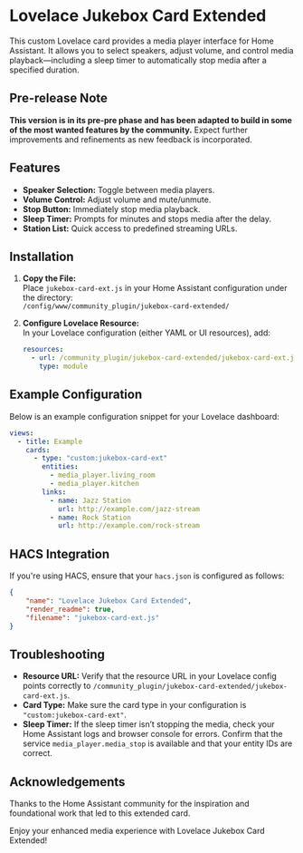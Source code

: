 # Lovelace Jukebox Card Extended

This custom Lovelace card provides a media player interface for Home Assistant. It allows you to select speakers, adjust volume, and control media playback—including a sleep timer to automatically stop media after a specified duration.

## Pre-release Note
**This version is in its pre-pre phase and has been adapted to build in some of the most wanted features by the community.** Expect further improvements and refinements as new feedback is incorporated.

## Features
- **Speaker Selection:** Toggle between media players.
- **Volume Control:** Adjust volume and mute/unmute.
- **Stop Button:** Immediately stop media playback.
- **Sleep Timer:** Prompts for minutes and stops media after the delay.
- **Station List:** Quick access to predefined streaming URLs.

## Installation

1. **Copy the File:**  
   Place `jukebox-card-ext.js` in your Home Assistant configuration under the directory:  
   `/config/www/community_plugin/jukebox-card-extended/`

2. **Configure Lovelace Resource:**  
   In your Lovelace configuration (either YAML or UI resources), add:

   ```yaml
   resources:
     - url: /community_plugin/jukebox-card-extended/jukebox-card-ext.js
       type: module
   ```

## Example Configuration

Below is an example configuration snippet for your Lovelace dashboard:

```yaml
views:
  - title: Example
    cards:
      - type: "custom:jukebox-card-ext"
        entities:
          - media_player.living_room
          - media_player.kitchen
        links:
          - name: Jazz Station
            url: http://example.com/jazz-stream
          - name: Rock Station
            url: http://example.com/rock-stream
```

## HACS Integration

If you're using HACS, ensure that your `hacs.json` is configured as follows:

```json
{
    "name": "Lovelace Jukebox Card Extended",
    "render_readme": true,
    "filename": "jukebox-card-ext.js"
}
```

## Troubleshooting

- **Resource URL:** Verify that the resource URL in your Lovelace config points correctly to `/community_plugin/jukebox-card-extended/jukebox-card-ext.js`.
- **Card Type:** Make sure the card type in your configuration is `"custom:jukebox-card-ext"`.
- **Sleep Timer:** If the sleep timer isn’t stopping the media, check your Home Assistant logs and browser console for errors. Confirm that the service `media_player.media_stop` is available and that your entity IDs are correct.

## Acknowledgements

Thanks to the Home Assistant community for the inspiration and foundational work that led to this extended card.

Enjoy your enhanced media experience with Lovelace Jukebox Card Extended!
